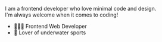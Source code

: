 I am a frontend developer who love minimal code and design.<br>
I'm always welcome when it comes to coding!

- 👩🏻‍💻 Frontend Web Developer
- 🤿 Lover of underwater sports
